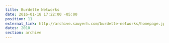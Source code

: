 ```yaml
---
title: Burdette Networks
date: 2016-01-18 17:22:00 -05:00
position: 11
external_link: http://archive.sawyerh.com/burdette-networks/homepage.jpg
dates: 2010
section: archive
---
```


